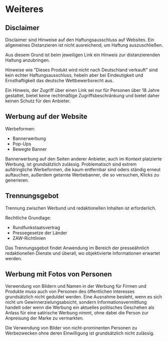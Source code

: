 # Weiteres

## Disclaimer

Disclaimer sind Hinweise auf den Haftungsausschluss auf Websites.
Ein allgemeines Distanzieren ist nicht ausreichend, um Haftung auszuschließen.

Aus diesem Grund ist beim jeweiligen Link ein Hinweis zur distanzierenden Haltung anzubringen.

Hinweise wie "Dieses Produkt wird nicht nach Deutschland verkauft" sind kein echter Haftungsausschluss, hebeln aber bei Eindeutigkeit und Ernsthaftigkeit das deutsche Wettbewerbsrecht aus.

Ein Hinweis, der Zugriff über einen Link sei nur für Personen über 18 Jahre gestattet, bietet keine rechtmäßige Zugriffsbeschränkung und bietet daher keinen Schutz für den Anbieter.

## Werbung auf der Website

Werbeformen:

* Bannerwerbung
* Pop-Ups
* Bewegte Banner

Bannerwerbung auf den Seiten anderer Anbieter, auch im Kontext platzierte Werbung, ist grundsätzlich zulässig.
Problematisch sind extrem aufdringliche Werbeformen, die kaum entfernbar sind oders ständig erneut auftauchen,
außerdem getarnte Werbebanner, die so versuchen, Klicks zu generieren.

## Trennungsgebot

Trennung zwischen Werbund und redaktionellen Inhalten ist erforderlich.

Rechtliche Grundlage:

* Rundfunkstaatsvertrag
* Pressegesetze der Länder
* ZAW-Richtlinien

Das Trennungsgebot findet Anwendung im Bereich der presseähnlich redaktionellen Dienste und überall, wo objektivierte Informationen erwartet werden.

## Werbung mit Fotos von Personen

Verwendung von Bildern und Namen in der Werbung für Firmen und Produkte muss auch von Personen des öffentlichen Interesses grundsätzlich nicht geduldet werden. Eine Ausnahme besteht, wenn es sich nicht um Gewinnerzielungsabsicht, sondern Informationsvermittlung handelt oder wenn die Werbung ein aktuelles politisches Geschehen als Anlass für eine satirische Werbung nimmt, ohne dabei die Person zur Anpreisung der Marke zu vermarkten.

Die Verwendung von Bilder von nicht-prominenten Personen zu Werbezwecken ohne deren Einwilligung ist grundsätzlich nicht zulässig.
